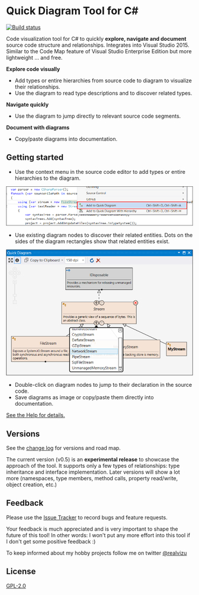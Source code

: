 # Quick Diagram Tool for C# #
[![Build status](https://ci.appveyor.com/api/projects/status/sw2picivqnv5buj8?svg=true)](https://ci.appveyor.com/project/realvizu/softvis)

Code visualization tool for C# to quickly **explore, navigate and document** source code structure and relationships. 
Integrates into Visual Studio 2015.
Similar to the Code Map feature of Visual Studio Enterprise Edition but more lightweight ... and free.

**Explore code visually**
* Add types or entire hierarchies from source code to diagram to visualize their relationships.
* Use the diagram to read type descriptions and to discover related types.

**Navigate quickly**
* Use the diagram to jump directly to relevant source code segments.

**Document with diagrams**
* Copy/paste diagrams into documentation.
 

<!-- Update the VS Gallery link after you upload the VSIX-->
<!-- Download this extension from the [VS Gallery](https://visualstudiogallery.msdn.microsoft.com/[GuidFromGallery])
or get the [CI build](http://vsixgallery.com/extension/7481ead5-87e4-4ac0-86d1-317e7adab60c/). -->

## Getting started
* Use the context menu in the source code editor to add types or entire hierarchies to the diagram.

![Add To Quick Diagram](images/doc/help/AddToQuickDiagramContextMenuItem.png)

* Use existing diagram nodes to discover their related entities. Dots on the sides of the diagram rectangles show that related entities exist.

![Show Related Entities Large](images/doc/help/ShowRelatedEntitiesLarge.png)

* Double-click on diagram nodes to jump to their declaration in the source code.
* Save diagrams as image or copy/paste them directly into documentation.

[See the Help for details.](Help.md)

## Versions
See the [change log](CHANGELOG.md) for versions and road map.

The current version (v0.5) is an **experimental release** to showcase the approach of the tool. It supports only a few types of relationships: type inheritance and interface implementation. Later versions will show a lot more (namespaces, type members, method calls, property read/write, object creation, etc.)

## Feedback
Please use the [Issue Tracker](https://github.com/realvizu/QuickDiagram/issues) to record bugs and feature requests.

Your feedback is much appreciated and is very important to shape the future of this tool!
In other words: I won't put any more effort into this tool if I don't get some positive feedback :)

To keep informed about my hobby projects follow me on twitter [@realvizu](https://twitter.com/realvizu)

## License
[GPL-2.0](LICENSE)
